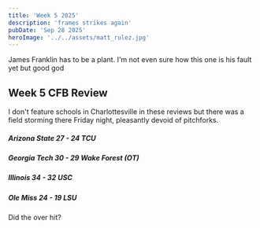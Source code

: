 ```yaml
---
title: 'Week 5 2025'
description: 'frames strikes again'
pubDate: 'Sep 28 2025'
heroImage: '../../assets/matt_rulez.jpg'
---
```


James Franklin has to be a plant. I'm not even sure how this one is his fault yet but good god

## Week 5 CFB Review

I don't feature schools in Charlottesville in these reviews but there was a field storming there Friday night, pleasantly devoid of pitchforks.

##### Arizona State 27 - 24 TCU

##### Georgia Tech 30 - 29 Wake Forest (OT)

##### Illinois 34 - 32 USC

##### Ole Miss 24 - 19 LSU

Did the over hit?
